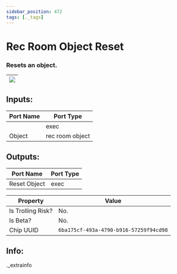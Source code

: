 ```yaml
---
sidebar_position: 472
tags: [._tags]
---
```


# Rec Room Object Reset


### Resets an object.

| ![](https://images-ext-2.discordapp.net/external/MPmIaQzlEPmgGWlgi-WxBBXt0Bjv_zWPkg1y1f_sy3s/https/www.recroomcircuits.com/image/circuit/absolute-value?width=206&height=108) |
|-----|

## Inputs:
| Port Name | Port Type |
|-----------|-----------|
|  | exec |
| Object | rec room object |

## Outputs:
| Port Name | Port Type |
|-----------|-----------|
| Reset Object | exec | 

| Property  | Value |
|-------------------|-----------|
| Is Trolling Risk? | No. |
| Is Beta? | No. |
| Chip UUID | `6ba175cf-493a-4790-b916-57259f94cd98` |

## Info:
._extrainfo